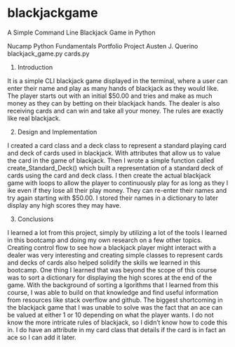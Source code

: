 # blackjackgame
A Simple Command Line Blackjack Game in Python

Nucamp Python Fundamentals Portfolio Project
Austen J. Querino
blackjack_game.py
cards.py

1. Introduction

It is a simple CLI blackjack game displayed in the terminal, where a user can enter their name and play as many 
hands of blackjack as they would like. The player starts out with an initial $50.00 and tries and make as much 
money as they can by betting on their blackjack hands. The dealer is also receiving cards and can win and take 
all your money. The rules are exactly like real blackjack. 

2. Design and Implementation 

I created a card class and a deck class to represent a standard playing card and deck of cards used in blackjack. 
With attributes that allow us to value the card in the game of blackjack. Then I wrote a simple function called 
create_Standard_Deck() which built a representation of a standard deck of cards using the card and deck class. I 
then create the actual blackjack game with loops to allow the player to continuously play for as long as they l
ike even if they lose all their play money. They can re-enter their names and try again starting with $50.00. I 
stored their names in a dictionary to later display any high scores they may have. 

3. Conclusions

I learned a lot from this project, simply by utilizing a lot of the tools I learned in this bootcamp and doing 
my own research on a few other topics. Creating control flow to see how a blackjack player might interact with 
a dealer was very interesting and creating simple classes to represent cards and decks of cards also helped 
solidify the skills we learned in this bootcamp. One thing I learned that was beyond the scope of this course 
was to sort a dictionary for displaying the high scores at the end of the game. With the background of sorting a
lgorithms that I learned from this course, I was able to build on that knowledge and find useful information from 
resources like stack overflow and github. The biggest shortcoming in the blackjack game that I was unable to 
solve was the fact that an ace can be valued at either 1 or 10 depending on what the player wants. I do not know 
the more intricate rules of blackjack, so I didn’t know how to code this in. I do have an attribute in my card 
class that details if the card is in fact an ace so I can add it later. 
